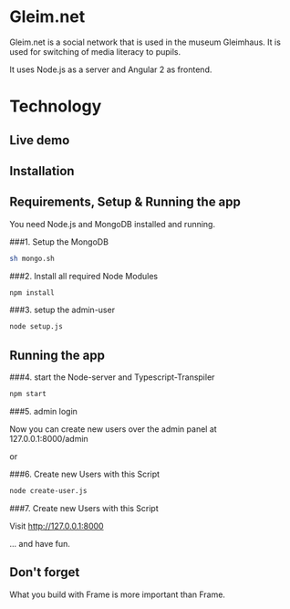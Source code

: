 # Gleim.net

Gleim.net is a social network that is used in the museum Gleimhaus. It is used for switching of media literacy to pupils.

It uses Node.js as a server and Angular 2 as frontend.

# Technology

## Live demo

## Installation


##  Requirements, Setup & Running the app

You need Node.js and MongoDB installed and running.

###1. Setup the MongoDB
```bash
sh mongo.sh
```

###2. Install all required Node Modules

```bash
npm install
```

###3. setup the admin-user

```bash
node setup.js
```

## Running the app

###4. start the Node-server and Typescript-Transpiler

```bash
npm start
```

###5. admin login

Now you can create new users over the admin panel at  127.0.0.1:8000/admin

or 

###6. Create new Users with this Script

```bash
node create-user.js
```

###7. Create new Users with this Script

Visit http://127.0.0.1:8000

... and have fun.



## Don't forget

What you build with Frame is more important than Frame.
